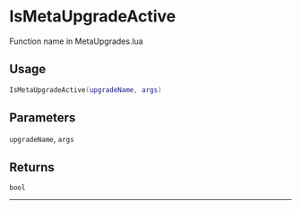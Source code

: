 # IsMetaUpgradeActive
Function name in MetaUpgrades.lua
## Usage
```lua
IsMetaUpgradeActive(upgradeName, args)
```
## Parameters
`upgradeName`, `args`
## Returns
`bool`

---